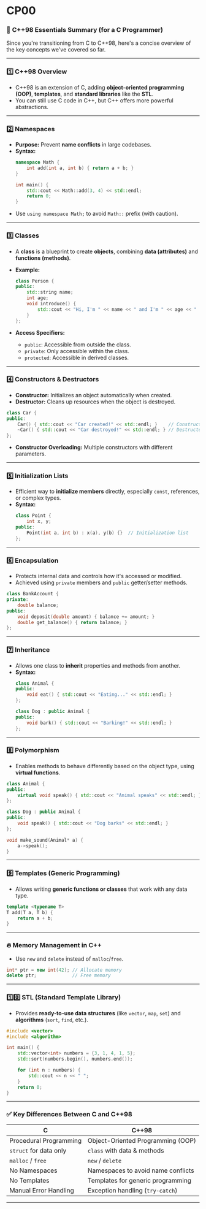 # CP00

### 🚀 **C++98 Essentials Summary (for a C Programmer)**

Since you're transitioning from C to C++98, here's a concise overview of the key concepts we've covered so far.

---

### 1️⃣ **C++98 Overview**
- C++98 is an extension of C, adding **object-oriented programming (OOP)**, **templates**, and **standard libraries** like the **STL**.
- You can still use C code in C++, but C++ offers more powerful abstractions.

---

### 2️⃣ **Namespaces**
- **Purpose:** Prevent **name conflicts** in large codebases.
- **Syntax:**
  ```cpp
  namespace Math {
      int add(int a, int b) { return a + b; }
  }

  int main() {
      std::cout << Math::add(3, 4) << std::endl;
      return 0;
  }
  ```
- Use `using namespace Math;` to avoid `Math::` prefix (with caution).

---

### 3️⃣ **Classes**
- A **class** is a blueprint to create **objects**, combining **data (attributes)** and **functions (methods)**.
- **Example:**
  ```cpp
  class Person {
  public:
      std::string name;
      int age;
      void introduce() {
          std::cout << "Hi, I'm " << name << " and I'm " << age << " years old." << std::endl;
      }
  };
  ```

- **Access Specifiers:**
  - `public`: Accessible from outside the class.
  - `private`: Only accessible within the class.
  - `protected`: Accessible in derived classes.

---

### 4️⃣ **Constructors & Destructors**
- **Constructor:** Initializes an object automatically when created.
- **Destructor:** Cleans up resources when the object is destroyed.

```cpp
class Car {
public:
    Car() { std::cout << "Car created!" << std::endl; }    // Constructor
    ~Car() { std::cout << "Car destroyed!" << std::endl; } // Destructor
};
```

- **Constructor Overloading:** Multiple constructors with different parameters.

---

### 5️⃣ **Initialization Lists**
- Efficient way to **initialize members** directly, especially `const`, references, or complex types.
- **Syntax:**
  ```cpp
  class Point {
      int x, y;
  public:
      Point(int a, int b) : x(a), y(b) {}  // Initialization list
  };
  ```

---

### 6️⃣ **Encapsulation**
- Protects internal data and controls how it's accessed or modified.
- Achieved using `private` members and `public` getter/setter methods.

```cpp
class BankAccount {
private:
    double balance;
public:
    void deposit(double amount) { balance += amount; }
    double get_balance() { return balance; }
};
```

---

### 7️⃣ **Inheritance**
- Allows one class to **inherit** properties and methods from another.
- **Syntax:**
  ```cpp
  class Animal {
  public:
      void eat() { std::cout << "Eating..." << std::endl; }
  };

  class Dog : public Animal {
  public:
      void bark() { std::cout << "Barking!" << std::endl; }
  };
  ```

---

### 8️⃣ **Polymorphism**
- Enables methods to behave differently based on the object type, using **virtual functions**.

```cpp
class Animal {
public:
    virtual void speak() { std::cout << "Animal speaks" << std::endl; }
};

class Dog : public Animal {
public:
    void speak() { std::cout << "Dog barks" << std::endl; }
};

void make_sound(Animal* a) {
    a->speak();
}
```

---

### 9️⃣ **Templates (Generic Programming)**
- Allows writing **generic functions or classes** that work with any data type.

```cpp
template <typename T>
T add(T a, T b) {
    return a + b;
}
```

---

### 🔥 **Memory Management in C++**
- Use `new` and `delete` instead of `malloc`/`free`.

```cpp
int* ptr = new int(42); // Allocate memory
delete ptr;             // Free memory
```

---

### 1️⃣0️⃣ **STL (Standard Template Library)**
- Provides **ready-to-use data structures** (like `vector`, `map`, `set`) and **algorithms** (`sort`, `find`, etc.).

```cpp
#include <vector>
#include <algorithm>

int main() {
    std::vector<int> numbers = {3, 1, 4, 1, 5};
    std::sort(numbers.begin(), numbers.end());

    for (int n : numbers) {
        std::cout << n << " ";
    }
    return 0;
}
```

---

### ✅ **Key Differences Between C and C++98**

| **C**                    | **C++98**                        |
|--------------------------|----------------------------------|
| Procedural Programming   | Object-Oriented Programming (OOP) |
| `struct` for data only   | `class` with data & methods      |
| `malloc` / `free`        | `new` / `delete`                 |
| No Namespaces            | Namespaces to avoid name conflicts |
| No Templates             | Templates for generic programming |
| Manual Error Handling    | Exception handling (`try-catch`) |

---

